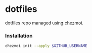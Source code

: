 # dotfiles

dotfiles repo managed using [chezmoi](https://www.chezmoi.io/).

### Installation
```bash
chezmoi init --apply $GITHUB_USERNAME
```
